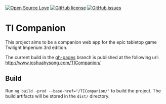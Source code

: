 [![Open Source Love](https://badges.frapsoft.com/os/v1/open-source.svg?v=103)](https://github.com/ellerbrock/open-source-badges/)
[![GitHub license](https://img.shields.io/badge/license-MIT-blue.svg)](https://raw.githubusercontent.com/joshuahysong/TICompanion/master/LICENSE.md)
[![GitHub issues](https://img.shields.io/github/issues/joshuahysong/TICompanion.svg)](https://github.com/joshuahysong/TICompanion/issues)
# TI Companion

This project aims to be a companion web app for the epic tabletop game Twilight Imperium 3rd edition.

The current build in the [gh-pages](https://github.com/joshuahysong/TICompanion/tree/gh-pages) branch is published at the following url: http://www.joshuahysong.com/TICompanion/

## Build

Run `ng build -prod --base-href="/TICompanion/"` to build the project. The build artifacts will be stored in the `dist/` directory.
